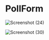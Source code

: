 # PollForm

![Screenshot (24)](https://user-images.githubusercontent.com/62007551/117366436-5f504180-aede-11eb-80b3-ba3e1d6da000.png)


![Screenshot (30)](https://user-images.githubusercontent.com/62007551/117366626-ae967200-aede-11eb-95c5-6a980f34c4d2.png)
